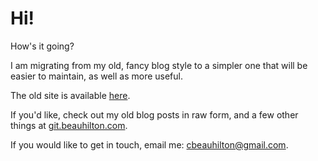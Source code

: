 # Hi!

How's it going?

I am migrating from my old, fancy blog style
to a simpler one that will be easier to maintain,
as well as more useful.

The old site is available [here](https://cbeauhilton.github.io).

If you'd like,
check out my old blog posts in raw form,
and a few other things
at [git.beauhilton.com](git.beauhilton.com).

If you would like to get in touch, email me: cbeauhilton@gmail.com.
